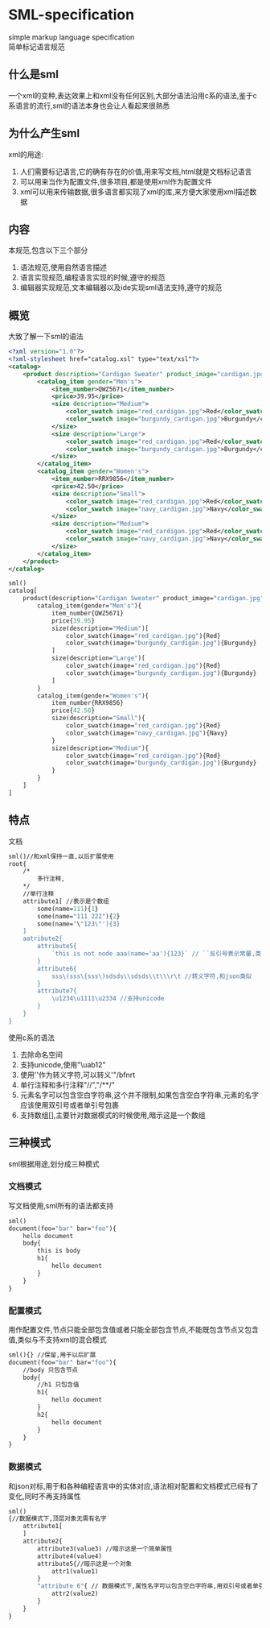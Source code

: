 # SML-specification

simple markup language specification  
简单标记语言规范

## 什么是sml

一个xml的变种,表达效果上和xml没有任何区别,大部分语法沿用c系的语法,鉴于c系语言的流行,sml的语法本身也会让人看起来很熟悉

## 为什么产生sml

xml的用途:

1. 人们需要标记语言,它的确有存在的价值,用来写文档,html就是文档标记语言
2. 可以用来当作为配置文件,很多项目,都是使用xml作为配置文件
3. xml可以用来传输数据,很多语言都实现了xml的库,来方便大家使用xml描述数据

## 内容

本规范,包含以下三个部分

1. 语法规范,使用自然语言描述
2. 语言实现规范,编程语言实现的时候,遵守的规范
3. 编辑器实现规范,文本编辑器以及ide实现sml语法支持,遵守的规范

## 概览

大致了解一下sml的语法

```xml
<?xml version="1.0"?>
<?xml-stylesheet href="catalog.xsl" type="text/xsl"?>
<catalog>
    <product description="Cardigan Sweater" product_image="cardigan.jpg">
        <catalog_item gender="Men's">
            <item_number>QWZ5671</item_number>
            <price>39.95</price>
            <size description="Medium">
                <color_swatch image="red_cardigan.jpg">Red</color_swatch>
                <color_swatch image="burgundy_cardigan.jpg">Burgundy</color_swatch>
            </size>
            <size description="Large">
                <color_swatch image="red_cardigan.jpg">Red</color_swatch>
                <color_swatch image="burgundy_cardigan.jpg">Burgundy</color_swatch>
            </size>
        </catalog_item>
        <catalog_item gender="Women's">
            <item_number>RRX9856</item_number>
            <price>42.50</price>
            <size description="Small">
                <color_swatch image="red_cardigan.jpg">Red</color_swatch>
                <color_swatch image="navy_cardigan.jpg">Navy</color_swatch>
            </size>
            <size description="Medium">
                <color_swatch image="red_cardigan.jpg">Red</color_swatch>
                <color_swatch image="navy_cardigan.jpg">Navy</color_swatch>
            </size>
        </catalog_item>
    </product>
</catalog>
```

```sml
sml()
catalog[
    product(description="Cardigan Sweater" product_image="cardigan.jpg")[
        catalog_item(gender="Men's"){
            item_number{QWZ5671}
            price{39.95}
            size(description="Medium")[
                color_swatch(image="red_cardigan.jpg"){Red}
                color_swatch(image="burgundy_cardigan.jpg"){Burgundy}
            ]
            size(description="Large")[
                color_swatch(image="red_cardigan.jpg"){Red}
                color_swatch(image="burgundy_cardigan.jpg"){Burgundy}
            ]
        }
        catalog_item(gender="Women's"){
            item_number{RRX9856}
            price{42.50}
            size(description="Small"){
                color_swatch(image="red_cardigan.jpg"){Red}
                color_swatch(image="navy_cardigan.jpg"){Navy}
            }
            size(description="Medium"){
                color_swatch(image="red_cardigan.jpg"){Red}
                color_swatch(image="burgundy_cardigan.jpg"){Burgundy}
            }
        }
    ]
]
```

## 特点

文档
```sml
sml()//和xml保持一直,以后扩展使用
root{
    /*
        多行注释,
    */
    //单行注释
    attribute1[ //表示是个数组
        some(name=111){1}
        some(name="111 222"){2}
        some(name='\"123\"'){3}
    ]
    aatribute2{
        attribute5{
            `this is not node aaa(name='aa'){123}` // ``反引号表示常量,类似CDATA
        }
        attribute6{
            sss\(sss\{sss\)sdsds\\sdsds\\t\\\r\t //转义字符,和json类似
        }
        attribute7{
            \u1234\u1111\u2334 //支持unicode
        }
    }
}
```

使用c系的语法

1. 去除命名空间
2. 支持unicode,使用"\uab12"
3. 使用'\'作为转义字符,可以转义'"\/bfnrt
3. 单行注释和多行注释"//","/**/"
4. 元素名字可以包含空白字符串,这个并不限制,如果包含空白字符串,元素的名字应该使用双引号或者单引号包裹
5. 支持数组[],主要针对数据模式的时候使用,暗示这是一个数组

## 三种模式

sml根据用途,划分成三种模式

### 文档模式

写文档使用,sml所有的语法都支持

```sml
sml()
document(foo="bar" bar="foo"){
    hello document
    body{
        this is body
        h1{
            hello document
        }
    }
}
```

### 配置模式

用作配置文件,节点只能全部包含值或者只能全部包含节点,不能既包含节点又包含值,类似与不支持xml的混合模式

```sml
sml(){} //保留,用于以后扩展
document(foo="bar" bar="foo"){
    //body 只包含节点
    body{
        //h1 只包含值
        h1{
            hello document
        }
        h2{
            hello document
        }
    }
}
```

### 数据模式

和json对标,用于和各种编程语言中的实体对应,语法相对配置和文档模式已经有了变化,同时不再支持属性

```sml
sml()
{//数据模式下,顶层对象无需有名字
    attribute1[
    ]
    attribute2{
        attribute3(value3) //暗示这是一个简单属性
        attribute4(value4)
        attribute5{//暗示这是一个对象
            attr1(value1)
        }
        "attribute 6"{ // 数据模式下,属性名字可以包含空白字符串,用双引号或者单引号包裹均可
            attr2(value2)
        }
    }
}
```